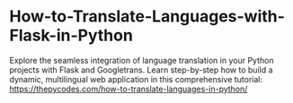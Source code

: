 # How-to-Translate-Languages-with-Flask-in-Python
Explore the seamless integration of language translation in your Python projects with Flask and Googletrans. Learn step-by-step how to build a dynamic, multilingual web application in this comprehensive tutorial:
https://thepycodes.com/how-to-translate-languages-in-python/
